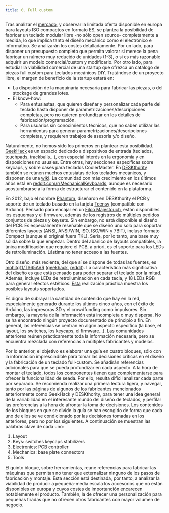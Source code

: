 ```yaml
---
title: 0. Full custom
---
```


Tras analizar el [mercado](/notebook/fjkb/commercial), y observar la limitada oferta disponible en europa para layouts ISO compactos en formato ES, se plantea la posibilidad de fabricar un teclado modular libre -no sólo open source- completamente a medida, lo que implica tanto el diseño mecánico como el electrónico e informático. Se analizarán los costes detalladamente. Por un lado, para disponer un presupuesto completo que permita valorar si merece la pena fabricar un número muy reducido de unidades (1-3), o si es más razonable adquirir un modelo comercial/custom y modificarlo. Por otro lado, para estudiar la viabilidad comercial de una startup que ofrezca un catálogo de piezas full custom para teclados mecánicos DIY. Tratándose de un proyecto libre, el margen de beneficio de la startup estará en:

- La disposición de la maquinaria necesaria para fabricar las piezas, o del stockage de grandes lotes.
- El know-how:
  - Para entusiastas, que quieren diseñar y personalizar cada parte del teclado hasta disponer de parametrizaciones/descripciones completas, pero no quieren profundizar en los detalles de fabricación/programación.
  - Para usuarios sin conocimientos técnicos, que no saben utilizar las herramientas para generar parametrizaciones/descripciones completas, y requieren trabajos de asesoría y/o diseño.

Naturalmente, no hemos sido los primeros en plantear esta posibilidad. [GeekHack](http://wiki.geekhack.org/index.php?title=GeekHackWiki) es un espacio dedicado a dispositivos de entrada (teclados, touchpads, trackballs...), con especial interés en la ergonomía y en disposiciones no usuales. Entre otras, hay secciones específicas sobre keycaps, y sobre cases para teclados CoolerMaster. En [DESKthority](http://deskthority.net/) también se reúnen muchos entusiatas de los teclados mecánicos, y disponen de una [wiki](http://deskthority.net/wiki/Main_Page). La comunidad con más crecimiento en los últimos años está en [reddit.com/r/MechanicalKeyboards](https://www.reddit.com/r/MechanicalKeyboards/), aunque es necesario acostumbrarse a la forma de estructurar el contenido en la plataforma.

<!--
- [Phantom](http://deskthority.net/wiki/Phantom)
  - [Phantom instruction guide](http://deskthority.net/wiki/Phantom_instruction_guide)
  - [Phantom group buy](http://deskthority.net/wiki/Phantom_Group_Buy)
  - Firmware
     - https://geekhack.org/index.php?topic=26742.0
     - https://github.com/BathroomEpiphanies/AVR-Keyboard
     - https://github.com/Tranquilite0/Teensy-Keyboard
     - https://github.com/doxkb/tmk_keyboard
-->

En 2012, bajo el nombre [Phantom](http://deskthority.net/wiki/Phantom), diseñaron en DESKthority el PCB y soporte de un teclado basado en la tarjeta [Teensy](https://www.pjrc.com/teensy/) (compatible con Arduino). Pensado para encajar en un [Filco Majestouch](http://deskthority.net/wiki/Filco_Majestouch), están disponibles los esquemas y el firmware, además de los registros de múltiples pedidos conjuntos de piezas y keysets. Sin embargo, no está disponible el diseño del PCB. Es especialmente reseñable que se diseñó uno solo para soportar diferentes layouts (ANSI, ANSI/WIN, ISO, ISO/WIN y 7BIT), incluso formato Compact (aunque el original fuera TKL). Sería, por lo tanto, una base muy sólida sobre la que empezar. Dentro del abanico de layouts compatibles, la única modificación que requiere el PCB, a priori, es el soporte para los LEDs de retroiluminación. Lástima no tener acceso a las fuentes.

Otro diseño, más reciente, del que sí se dispone de todas las fuentes, es [mohitg11/TS65AVR](https://github.com/mohitg11/TS65AVR) ([geekhack](https://geekhack.org/index.php?topic=79161.0), [reddit](https://www.reddit.com/r/MechanicalKeyboards/comments/6agkuu/ts65_split_65_keyboard/)). La característica más significativa del diseño es que está pensado para poder separar el teclado por la mitad. Además, incluye LEDs de retroiluminación en cada tecla, y 18 LEDs RGB para generar efectos estéticos. [Esta](http://sonorankeyboards.com/#lynx) realización práctica muestra los posibles layouts soportados.

Es digno de subrayar la cantidad de contenido que hay en la red, especialmente generado durante los últimos cinco años, con el éxito de Arduino, las impresoras 3D y el crowdfunding como impulsores. Sin embargo, la mayoría de la información está incompleta o muy dispersa. No se ha encontrado ningún proyecto documentado de principio a fin. En general, las referencias se centran en algún aspecto específico (la base, el layout, los switches, los keycaps, el firmware...). Las comunidades anteriores reúnen prácticamente toda la información necesaria, pero se encuentra mezclada con referencias a múltiples fabricantes y modelos.

Por lo anterior, el objetivo es elaborar una guía en cuatro bloques, sólo con la información imprescindible para tomar las decisiones críticas en el diseño y la fabricación de un teclado full-custom. Se añadirán referencias adicionales para que se pueda profundizar en cada aspecto. A la hora de montar el teclado, todos los componentes tienen que complementarse para ofrecer la funcionalidad de seada. Por ello, resulta difícil analizar cada parte por separado. Se recomienda realizar una primera lectura ligera, y navegar, tanto por las páginas de algunos de los fabricantes mencionados anteriormente como GeekHack y DESKthority, para tener una idea general de la variabilidad en el interesante mundo del diseño de teclados, y perfilar las preferencias a la hora de afrontar la toma de decisiones. Los contenidos de los bloques en que se divide la guía se han escogido de forma que cada uno de ellos se ve condicionado por las decisiones tomadas en los anteriores, pero no por los siguientes. A continuación se muestran las palabras clave de cada uno:

1. Layout
2. Keys: switches keycaps stabilizers
3. Electronics: PCB controller
4. Mechanics: base plate connectors
5. Tools

El quinto bloque, sobre herramientas, reune referencias para fabricar las máquinas que permitan no tener que externalizar ninguno de los pasos de fabricación y montaje. Esta sección está destinada, por tanto, a analizar la viabilidad de producir a pequeña-media escala los accesorios que no están disponibles en europa y cuyos costes de importanción encarecen notablemente el producto. También, la de ofrecer una personalización para pequeñas tiradas que no ofrecen otros fabricantes con mayor volumen de negocio.
